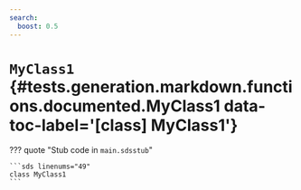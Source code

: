 ```yaml
---
search:
  boost: 0.5
---
```


# <code class="doc-symbol doc-symbol-class"></code> `MyClass1` {#tests.generation.markdown.functions.documented.MyClass1 data-toc-label='[class] MyClass1'}

??? quote "Stub code in `main.sdsstub`"

    ```sds linenums="49"
    class MyClass1
    ```

